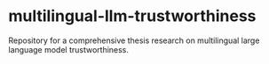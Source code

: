 # multilingual-llm-trustworthiness
Repository for a comprehensive thesis research on multilingual large language model trustworthiness.
